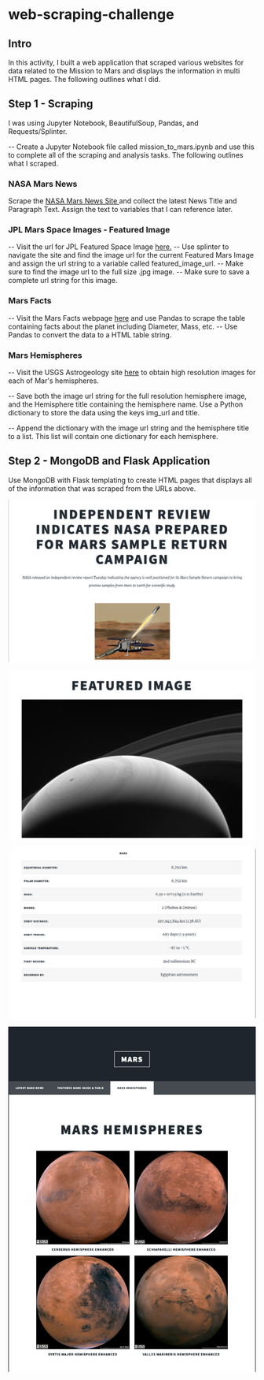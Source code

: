 # web-scraping-challenge

## Intro

In this activity, I built a web application that scraped various websites for data related to the Mission to Mars and displays the information in multi HTML pages. The following outlines what I did.

## Step 1 - Scraping

I was using Jupyter Notebook, BeautifulSoup, Pandas, and Requests/Splinter.

-- Create a Jupyter Notebook file called mission_to_mars.ipynb and use this to complete all of the scraping and analysis tasks. The following outlines what I scraped.

### NASA Mars News

Scrape the [NASA Mars News Site ](https://mars.nasa.gov/news/?page=0&per_page=40&order=publish_date+desc%2Ccreated_at+desc&search=&category=19%2C165%2C184%2C204&blank_scope=Latest) and collect the latest News Title and Paragraph Text. Assign the text to variables that I can reference later.

### JPL Mars Space Images - Featured Image

-- Visit the url for JPL Featured Space Image [here.](https://www.jpl.nasa.gov/spaceimages/?search=&category=Mars)
-- Use splinter to navigate the site and find the image url for the current Featured Mars Image and assign the url string to a variable called featured_image_url.
-- Make sure to find the image url to the full size .jpg image.
-- Make sure to save a complete url string for this image.

### Mars Facts

-- Visit the Mars Facts webpage [here](https://space-facts.com/mars/) and use Pandas to scrape the table containing facts about the planet including Diameter, Mass, etc.
-- Use Pandas to convert the data to a HTML table string.

### Mars Hemispheres

-- Visit the USGS Astrogeology site [here](https://astrogeology.usgs.gov/search/results?q=hemisphere+enhanced&k1=target&v1=Mars) to obtain high resolution images for each of Mar's hemispheres.

-- Save both the image url string for the full resolution hemisphere image, and the Hemisphere title containing the hemisphere name. Use a Python dictionary to store the data using the keys img_url and title.

-- Append the dictionary with the image url string and the hemisphere title to a list. This list will contain one dictionary for each hemisphere.

## Step 2 - MongoDB and Flask Application

Use MongoDB with Flask templating to create HTML pages that displays all of the information that was scraped from the URLs above.

![alt text](https://github.com/SeanPei-coder/web-scraping-challenge/blob/main/Missions_to_Mars/images/Latest%20News.png)

![alt text](https://github.com/SeanPei-coder/web-scraping-challenge/blob/main/Missions_to_Mars/images/Featured%20Image.png)

![alt text](https://github.com/SeanPei-coder/web-scraping-challenge/blob/main/Missions_to_Mars/images/Mars%20Table.png)

![alt text](https://github.com/SeanPei-coder/web-scraping-challenge/blob/main/Missions_to_Mars/images/Mars%20Hemispheres.png)
